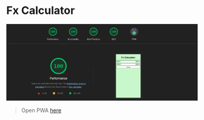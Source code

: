 # Fx Calculator

![Lighthouse Result](lighthouse.png "Lighthouse Result")

> Open PWA [here](https://golecmateo.github.io/fx-calculator/)